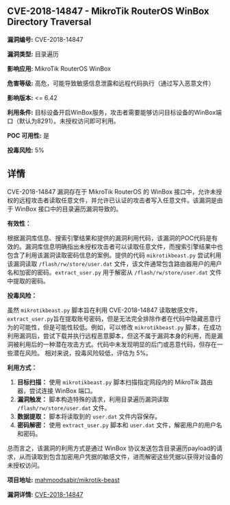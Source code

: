 ## CVE-2018-14847 - MikroTik RouterOS WinBox Directory Traversal

**漏洞编号:** CVE-2018-14847

**漏洞类型:** 目录遍历

**影响应用:** MikroTik RouterOS WinBox

**危害等级:** 高危，可能导致敏感信息泄露和远程代码执行（通过写入恶意文件）

**影响版本:** <= 6.42

**利用条件:** 目标设备开启WinBox服务，攻击者需要能够访问目标设备的WinBox端口（默认为8291）。未授权访问即可利用。

**POC 可用性:** 是

**投毒风险:** 5%

## 详情

CVE-2018-14847 漏洞存在于 MikroTik RouterOS 的 WinBox 接口中，允许未授权的远程攻击者读取任意文件，并允许已认证的攻击者写入任意文件。该漏洞是由于 WinBox 接口中的目录遍历漏洞导致的。

**有效性：**

根据漏洞库信息、搜索引擎结果和提供的漏洞利用代码，该漏洞的POC代码是有效的。漏洞库信息明确指出未授权攻击者可以读取任意文件，而搜索引擎结果中也包含了利用该漏洞读取密码信息的案例。提供的代码 `mikrotikbeast.py` 尝试利用该漏洞读取 `/flash/rw/store/user.dat` 文件，该文件通常包含路由器用户的用户名和加密的密码。`extract_user.py` 用于解密从 `/flash/rw/store/user.dat` 文件中提取的密码。

**投毒风险：**

虽然 `mikrotikbeast.py` 脚本旨在利用 CVE-2018-14847 读取敏感文件，`extract_user.py`旨在提取账号密码，但是无法完全排除作者在代码中隐藏恶意行为的可能性，但是可能性较低。例如，可以修改 `mikrotikbeast.py` 脚本，在成功利用漏洞后，尝试下载并执行远程恶意脚本，但这不属于漏洞本身的利用，而是漏洞被利用后的一种潜在攻击方式。代码中未发现明显的后门或恶意代码，但存在一些潜在风险。 相对来说，投毒风险较低，评估为 5%。

**利用方式：**

1.  **目标扫描：** 使用 `mikrotikbeast.py` 脚本扫描指定网段内的 MikroTik 路由器，尝试连接 WinBox 端口。
2.  **漏洞触发：**  脚本构造特殊的请求，利用目录遍历漏洞读取 `/flash/rw/store/user.dat` 文件。
3.  **数据提取：** 脚本将读取到的 `user.dat` 文件内容保存。
4.  **密码解密：**  使用 `extract_user.py` 脚本和 `user.dat` 文件，解密用户的用户名和密码。

总而言之，该漏洞的利用方式是通过 WinBox 协议发送包含目录遍历payload的请求，从而读取到包含加密用户凭据的敏感文件，进而解密这些凭据以获得对设备的未授权访问。

**项目地址:** [mahmoodsabir/mikrotik-beast](https://github.com/mahmoodsabir/mikrotik-beast)

**漏洞详情:** [CVE-2018-14847](https://nvd.nist.gov/vuln/detail/CVE-2018-14847)